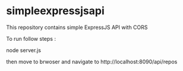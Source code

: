 # simpleexpressjsapi
This repository contains simple ExpressJS API with CORS

To run follow steps :

node server.js 

then move to brwoser and navigate to  http://localhost:8090/api/repos
